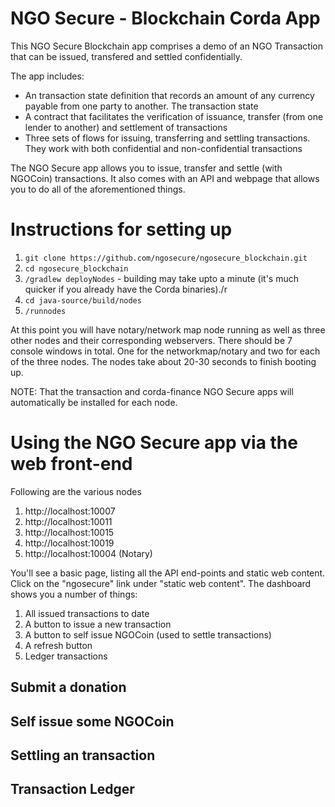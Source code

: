 # NGO Secure - Blockchain Corda App

This NGO Secure Blockchain app comprises a demo of an NGO Transaction that can be issued, transfered and settled confidentially. 

The app includes:

* An transaction state definition that records an amount of any currency payable from one party to another. The transaction state
* A contract that facilitates the verification of issuance, transfer (from one lender to another) and settlement of transactions
* Three sets of flows for issuing, transferring and settling transactions. They work with both confidential and non-confidential transactions

The NGO Secure app allows you to issue, transfer and settle (with NGOCoin) transactions. It also 
comes with an API and webpage that allows you to do all of the aforementioned things.

# Instructions for setting up

1. `git clone https://github.com/ngosecure/ngosecure_blockchain.git`
2. `cd ngosecure_blockchain`
3. `/gradlew deployNodes` - building may take upto a minute (it's much quicker if you already have the Corda binaries)./r  
4. `cd java-source/build/nodes`
5. `/runnodes`

At this point you will have notary/network map node running as well as three other nodes and their corresponding webservers. There should be 7 console windows in total. One for the networkmap/notary and two for each of the three nodes. The nodes take about 20-30 seconds to finish booting up.

NOTE: That the transaction and corda-finance NGO Secure apps will automatically be installed for each node.

# Using the NGO Secure app via the web front-end

Following are the various nodes
1. http://localhost:10007
2. http://localhost:10011
3. http://localhost:10015
4. http://localhost:10019
5. http://localhost:10004 (Notary)

You'll see a basic page, listing all the API end-points and static web content. Click on the "ngosecure" link under "static web content". The dashboard shows you a number of things:

1. All issued transactions to date
2. A button to issue a new transaction
3. A button to self issue NGOCoin (used to settle transactions)
4. A refresh button
5. Ledger transactions

## Submit a donation

## Self issue some NGOCoin

## Settling an transaction

## Transaction Ledger

